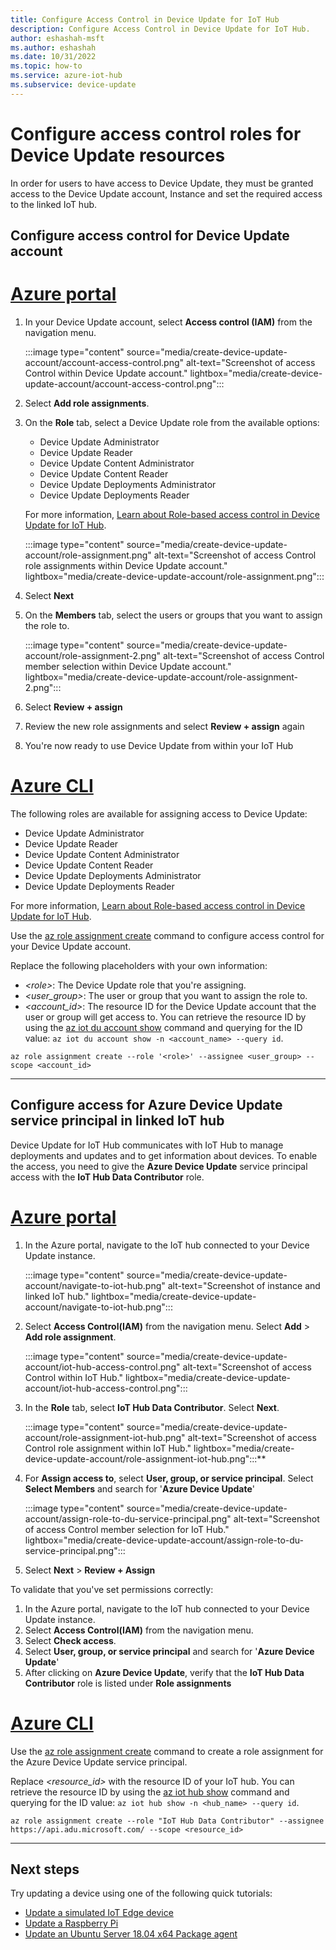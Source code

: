 ```yaml
---
title: Configure Access Control in Device Update for IoT Hub
description: Configure Access Control in Device Update for IoT Hub.
author: eshashah-msft
ms.author: eshashah
ms.date: 10/31/2022
ms.topic: how-to
ms.service: azure-iot-hub
ms.subservice: device-update
---
```


# Configure access control roles for Device Update resources

In order for users to have access to Device Update, they must be granted access to the Device Update account, Instance and set the required access to the linked IoT hub. 

## Configure access control for Device Update account

# [Azure portal](#tab/portal)

1. In your Device Update account, select **Access control (IAM)** from the navigation menu.

   :::image type="content" source="media/create-device-update-account/account-access-control.png" alt-text="Screenshot of access Control within Device Update account." lightbox="media/create-device-update-account/account-access-control.png":::

2. Select **Add role assignments**.

3. On the **Role** tab, select a Device Update role from the available options:

   * Device Update Administrator
   * Device Update Reader
   * Device Update Content Administrator
   * Device Update Content Reader
   * Device Update Deployments Administrator
   * Device Update Deployments Reader

   For more information, [Learn about Role-based access control in Device Update for IoT Hub](device-update-control-access.md).

   :::image type="content" source="media/create-device-update-account/role-assignment.png" alt-text="Screenshot of access Control role assignments within Device Update account." lightbox="media/create-device-update-account/role-assignment.png":::

4. Select **Next**
5. On the **Members** tab, select the users or groups that you want to assign the role to.

   :::image type="content" source="media/create-device-update-account/role-assignment-2.png" alt-text="Screenshot of access Control member selection within Device Update account." lightbox="media/create-device-update-account/role-assignment-2.png":::

6. Select **Review + assign**
7. Review the new role assignments and select **Review + assign** again
8. You're now ready to use Device Update from within your IoT Hub

# [Azure CLI](#tab/cli)

The following roles are available for assigning access to Device Update:

* Device Update Administrator
* Device Update Reader
* Device Update Content Administrator
* Device Update Content Reader
* Device Update Deployments Administrator
* Device Update Deployments Reader

For more information, [Learn about Role-based access control in Device Update for IoT Hub](device-update-control-access.md).

Use the [az role assignment create](/cli/azure/role/assignment#az-role-assignment-create) command to configure access control for your Device Update account.

Replace the following placeholders with your own information:

* *\<role>*: The Device Update role that you're assigning.
* *\<user_group>*: The user or group that you want to assign the role to.
* *\<account_id>*: The resource ID for the Device Update account that the user or group will get access to. You can retrieve the resource ID by using the [az iot du account show](/cli/azure/iot/du/account#az-iot-du-account-show) command and querying for the ID value: `az iot du account show -n <account_name> --query id`.

```azurecli-interactive
az role assignment create --role '<role>' --assignee <user_group> --scope <account_id>
```
---

## Configure access for Azure Device Update service principal in linked IoT hub

Device Update for IoT Hub communicates with IoT Hub to manage deployments and updates and to get information about devices. To enable the access, you need to give the **Azure Device Update** service principal access with the **IoT Hub Data Contributor** role.

# [Azure portal](#tab/portal)

1. In the Azure portal, navigate to the IoT hub connected to your Device Update instance.

   :::image type="content" source="media/create-device-update-account/navigate-to-iot-hub.png" alt-text="Screenshot of instance and linked IoT hub." lightbox="media/create-device-update-account/navigate-to-iot-hub.png":::

1. Select **Access Control(IAM)** from the navigation menu. Select **Add** > **Add role assignment**.

   :::image type="content" source="media/create-device-update-account/iot-hub-access-control.png" alt-text="Screenshot of access Control within IoT Hub." lightbox="media/create-device-update-account/iot-hub-access-control.png":::

3. In the **Role** tab, select **IoT Hub Data Contributor**. Select **Next**.

   :::image type="content" source="media/create-device-update-account/role-assignment-iot-hub.png" alt-text="Screenshot of access Control role assignment within IoT Hub." lightbox="media/create-device-update-account/role-assignment-iot-hub.png":::**

4. For **Assign access to**, select **User, group, or service principal**. Select **Select Members** and search for '**Azure Device Update**'

   :::image type="content" source="media/create-device-update-account/assign-role-to-du-service-principal.png" alt-text="Screenshot of access Control member selection for IoT Hub." lightbox="media/create-device-update-account/assign-role-to-du-service-principal.png":::

6. Select **Next** > **Review + Assign**

To validate that you've set permissions correctly:

1. In the Azure portal, navigate to the IoT hub connected to your Device Update instance.
1. Select **Access Control(IAM)** from the navigation menu.
1. Select **Check access**.
1. Select **User, group, or service principal** and search for '**Azure Device Update**'
1. After clicking on **Azure Device Update**, verify that the **IoT Hub Data Contributor** role is listed under **Role assignments**

# [Azure CLI](#tab/cli)

Use the [az role assignment create](/cli/azure/role/assignment#az-role-assignment-create) command to create a role assignment for the Azure Device Update service principal.

Replace *\<resource_id>* with the resource ID of your IoT hub. You can retrieve the resource ID by using the [az iot hub show](/cli/azure/iot/hub#az-iot-hub-show) command and querying for the ID value: `az iot hub show -n <hub_name> --query id`.

```azurecli
az role assignment create --role "IoT Hub Data Contributor" --assignee https://api.adu.microsoft.com/ --scope <resource_id>
```
---

## Next steps

Try updating a device using one of the following quick tutorials:

* [Update a simulated IoT Edge device](device-update-simulator.md)
* [Update a Raspberry Pi](device-update-raspberry-pi.md)
* [Update an Ubuntu Server 18.04 x64 Package agent](device-update-ubuntu-agent.md)
